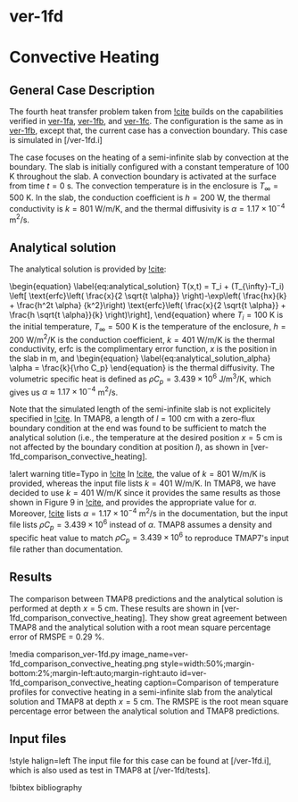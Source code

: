 # ver-1fd

# Convective Heating

## General Case Description

The fourth heat transfer problem taken from [!cite](ambrosek2008verification) builds on the capabilities verified in [ver-1fa](ver-1fa.md), [ver-1fb](ver-1fb.md), and [ver-1fc](ver-1fc.md). The configuration is the same as in [ver-1fb](ver-1fb.md), except that, the current case has a convection boundary. This case is simulated in [/ver-1fd.i]

The case focuses on the heating of a semi-infinite slab by convection at the boundary. The slab is initially configured with a constant temperature of 100 K throughout the slab. A convection boundary is activated at the surface from time $t = 0$ s. The convection temperature is in the enclosure is $T_{\infty} = 500$ K. In the slab, the conduction coefficient is $h = 200$ W, the thermal conductivity is $k = 801$ W/m/K, and the thermal diffusivity is $\alpha = 1.17 \times 10^{-4}$ m$^2$/s.

## Analytical solution

The analytical solution is provided by [!cite](Incropera2002):

\begin{equation} \label{eq:analytical_solution}
T(x,t) = T_i + (T_{\infty}-T_i) \left[ \text{erfc}\left( \frac{x}{2 \sqrt{t \alpha}} \right)-\exp\left( \frac{hx}{k} + \frac{h^2t \alpha} {k^2}\right) \text{erfc}\left( \frac{x}{2 \sqrt{t \alpha}} + \frac{h \sqrt{t \alpha}}{k} \right)\right],
\end{equation}
where $T_i = 100$ K is the initial temperature, $T_{\infty} = 500$ K is the temperature of the enclosure, $h = 200$ W/m$^2$/K is the conduction coefficient, $k = 401$ W/m/K is the thermal conductivity, $\text{erfc}$ is the complimentary error function, $x$ is the position in the slab in m, and
\begin{equation} \label{eq:analytical_solution_alpha}
\alpha = \frac{k}{\rho C_p}
\end{equation}
is the thermal diffusivity. The volumetric specific heat is defined as $\rho C_p = 3.439 \times 10^6$ J/m$^3$/K, which gives us $\alpha \approx 1.17 \times 10^{-4}$ m$^2$/s.

Note that the simulated length of the semi-infinite slab is not explicitely specified in [!cite](ambrosek2008verification). In TMAP8, a length of $l=100$ cm with a zero-flux boundary condition at the end was found to be sufficient to match the analytical solution (i.e., the temperature at the desired position $x = 5$ cm is not affected by the boundary condition at position $l$), as shown in [ver-1fd_comparison_convective_heating].

!alert warning title=Typo in [!cite](ambrosek2008verification)
In [!cite](ambrosek2008verification), the value of $k = 801$ W/m/K is provided, whereas the input file lists $k = 401$ W/m/K. In TMAP8, we have decided to use $k = 401$ W/m/K since it provides the same results as those shown in Figure 9 in [!cite](ambrosek2008verification), and provides the appropriate value for $\alpha$. Moreover, [!cite](ambrosek2008verification) lists $\alpha = 1.17 \times 10^{-4}$ m$^2$/s in the documentation, but the input file lists $\rho C_p = 3.439 \times 10^6$ instead of $\alpha$. TMAP8 assumes a density and specific heat value to match $\rho C_p = 3.439 \times 10^6$ to reproduce TMAP7's input file rather than documentation.

## Results

The comparison between TMAP8 predictions and the analytical solution is performed at depth $x = 5$ cm. These results are shown in [ver-1fd_comparison_convective_heating]. They show great agreement between TMAP8 and the analytical solution with a root mean square percentage error of RMSPE = 0.29 %.

!media comparison_ver-1fd.py
       image_name=ver-1fd_comparison_convective_heating.png
       style=width:50%;margin-bottom:2%;margin-left:auto;margin-right:auto
       id=ver-1fd_comparison_convective_heating
       caption=Comparison of temperature profiles for convective heating in a semi-infinite slab from the analytical solution and TMAP8 at depth $x = 5$ cm. The RMSPE is the root mean square percentage error between the analytical solution and TMAP8 predictions.

## Input files

!style halign=left
The input file for this case can be found at [/ver-1fd.i], which is also used as test in TMAP8 at [/ver-1fd/tests].

!bibtex bibliography

